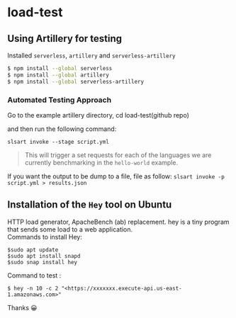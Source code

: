 # load-test

## Using Artillery for testing

Installed `serverless`, `artillery` and `serverless-artillery`


```bash
$ npm install --global serverless
$ npm install --global artillery
$ npm install --global serverless-artillery
```
### Automated Testing Approach
Go to the example artillery directory, cd load-test(github repo)

and then run the following command:

`slsart invoke --stage script.yml`

> This will trigger a set requests for each of the languages we are currently benchmarking in the `hello-world` example.

If you want the output to be dump to a file,  file as follow:
`slsart invoke -p script.yml > results.json`


## Installation of the `Hey` tool on Ubuntu 
HTTP load generator, ApacheBench (ab) replacement.
hey is a tiny program that sends some load to a web application.<br/>
Commands to install Hey:

```
$sudo apt update
$sudo apt install snapd
$sudo snap install hey
```

Command to test :
```
$ hey -n 10 -c 2 "<https://xxxxxxx.execute-api.us-east-1.amazonaws.com>"
```


Thanks :grinning:


